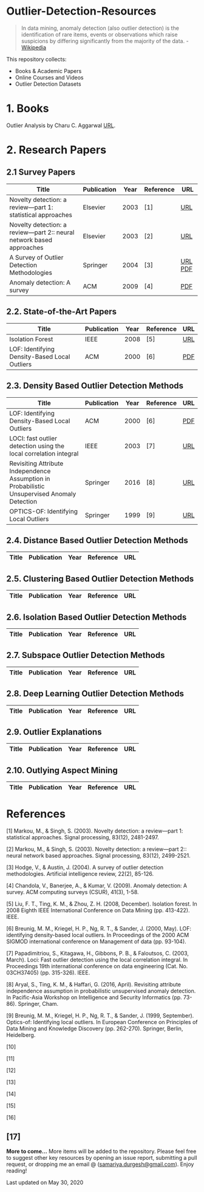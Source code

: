 # Outlier-Detection-Resources

> In data mining, anomaly detection (also outlier detection) is the identification of rare items, events or observations which raise suspicions by differing significantly from the majority of the data. - [Wikipedia](https://en.wikipedia.org/wiki/Anomaly_detection)

This repository collects:

- Books & Academic Papers
- Online Courses and Videos
- Outlier Detection Datasets

# 1. Books

Outlier Analysis by Charu C. Aggarwal [URL](https://www.springer.com/gp/book/9783319475776).


# 2. Research Papers

## 2.1 Survey Papers

| Title | Publication | Year | Reference | URL |
|------|------------|----|--|---|
| Novelty detection: a review—part 1: statistical approaches | Elsevier | 2003 | [1] | [URL](https://www.sciencedirect.com/science/article/abs/pii/S0165168403002020) |
| Novelty detection: a review—part 2:: neural network based approaches | Elsevier | 2003 | [2] | [URL](https://www.sciencedirect.com/science/article/abs/pii/S0165168403002032) | 
| A Survey of Outlier Detection Methodologies | Springer | 2004 | [3] | [URL](https://link.springer.com/article/10.1007/s10462-004-4304-y) [PDF](http://eprints.whiterose.ac.uk/767/1/hodgevj4.pdf) |
| Anomaly detection: A survey | ACM | 2009 | [4] | [PDF](https://dl.acm.org/doi/pdf/10.1145/1541880.1541882)

## 2.2. State-of-the-Art Papers
| Title | Publication | Year | Reference | URL |
|------|------------|----|--|---|
| Isolation Forest | IEEE | 2008 | [5] | [URL](https://ieeexplore.ieee.org/abstract/document/4781136)
| LOF: Identifying Density-Based Local Outliers | ACM | 2000 | [6] | [PDF](https://www.dbs.ifi.lmu.de/Publikationen/Papers/LOF.pdf)



## 2.3. Density Based Outlier Detection Methods

| Title | Publication | Year | Reference | URL |
|------|------------|----|--|---|
| LOF: Identifying Density-Based Local Outliers | ACM | 2000 | [6] | [PDF](https://www.dbs.ifi.lmu.de/Publikationen/Papers/LOF.pdf)
| LOCI: fast outlier detection using the local correlation integral | IEEE | 2003 | [7] | [URL](https://ieeexplore.ieee.org/abstract/document/1260802)
| Revisiting Attribute Independence Assumption in Probabilistic Unsupervised Anomaly Detection | Springer | 2016 | [8] | [URL](https://link.springer.com/chapter/10.1007/978-3-319-31863-9_6)
| OPTICS-OF: Identifying Local Outliers | Springer | 1999 | [9] | [URL](https://link.springer.com/chapter/10.1007/978-3-540-48247-5_28)

## 2.4. Distance Based Outlier Detection Methods

| Title | Publication | Year | Reference | URL |
|------|------------|----|--|---|


## 2.5. Clustering Based Outlier Detection Methods

| Title | Publication | Year | Reference | URL |
|------|------------|----|--|---|


## 2.6. Isolation Based Outlier Detection Methods

| Title | Publication | Year | Reference | URL |
|------|------------|----|--|---|


## 2.7. Subspace Outlier Detection Methods

| Title | Publication | Year | Reference | URL |
|------|------------|----|--|---|


## 2.8. Deep Learning Outlier Detection Methods

| Title | Publication | Year | Reference | URL |
|------|------------|----|--|---|


## 2.9. Outlier Explanations

| Title | Publication | Year | Reference | URL |
|------|------------|----|--|---|


## 2.10. Outlying Aspect Mining

| Title | Publication | Year | Reference | URL |
|------|------------|----|--|---|

# References


[1] Markou, M., & Singh, S. (2003). Novelty detection: a review—part 1: statistical approaches. Signal processing, 83(12), 2481-2497.

[2] Markou, M., & Singh, S. (2003). Novelty detection: a review—part 2:: neural network based approaches. Signal processing, 83(12), 2499-2521.

[3] Hodge, V., & Austin, J. (2004). A survey of outlier detection methodologies. Artificial intelligence review, 22(2), 85-126.

[4] Chandola, V., Banerjee, A., & Kumar, V. (2009). Anomaly detection: A survey. ACM computing surveys (CSUR), 41(3), 1-58.

[5] Liu, F. T., Ting, K. M., & Zhou, Z. H. (2008, December). Isolation forest. In 2008 Eighth IEEE International Conference on Data Mining (pp. 413-422). IEEE.

[6] Breunig, M. M., Kriegel, H. P., Ng, R. T., & Sander, J. (2000, May). LOF: identifying density-based local outliers. In Proceedings of the 2000 ACM SIGMOD international conference on Management of data (pp. 93-104).

[7] Papadimitriou, S., Kitagawa, H., Gibbons, P. B., & Faloutsos, C. (2003, March). Loci: Fast outlier detection using the local correlation integral. In Proceedings 19th international conference on data engineering (Cat. No. 03CH37405) (pp. 315-326). IEEE.

[8] Aryal, S., Ting, K. M., & Haffari, G. (2016, April). Revisiting attribute independence assumption in probabilistic unsupervised anomaly detection. In Pacific-Asia Workshop on Intelligence and Security Informatics (pp. 73-86). Springer, Cham.

[9] Breunig, M. M., Kriegel, H. P., Ng, R. T., & Sander, J. (1999, September). Optics-of: Identifying local outliers. In European Conference on Principles of Data Mining and Knowledge Discovery (pp. 262-270). Springer, Berlin, Heidelberg.

[10]

[11]

[12]

[13]

[14]

[15]

[16]

[17]
----
**More to come...**
More items will be added to the repository. Please feel free to suggest other key resources by opening an issue report, submitting a pull request, or dropping me an email @ (samariya.durgesh@gmail.com). Enjoy reading!

Last updated on May 30, 2020